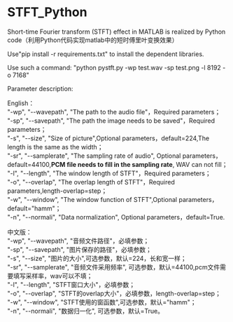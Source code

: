 # STFT_Python
Short-time Fourier transform (STFT) effect in MATLAB is realized by Python code（利用Python代码实现matlab中的短时傅里叶变换效果）


Use"pip install -r requirements.txt" to install the dependent libraries.


Use such a command:
"python pystft.py -wp test.wav -sp test.png -l 8192 -o 7168"

Parameter description:  


English：  
"-wp", "--wavepath", "The path to the audio file"，Required parameters；  
"-sp", "--savepath", "The path the image needs to be saved"，Required parameters；  
"-s", "--size", "Size of picture",Optional parameters，default=224,The length is the same as the width；  
"-sr", "--samplerate", "The sampling rate of audio", Optional parameters，default=44100,**PCM file needs to fill in the sampling rate**, WAV can not fill；  
"-l", "--length", "The window length of STFT"，Required parameters；  
"-o", "--overlap", "The overlap length of STFT"，Required parameters,length-overlap=step；  
"-w", "--window", "The window function of STFT",Optional parameters，default="hamm"；  
"-n", "--normali", "Data normalization", Optional parameters，default=True.  


中文版：  
"-wp", "--wavepath", "音频文件路径"，必填参数；  
"-sp", "--savepath", "图片保存的路径"，必填参数；  
"-s", "--size", "图片的大小",可选参数，默认=224，长和宽一样；  
"-sr", "--samplerate", "音频文件采用频率", 可选参数，默认=44100,pcm文件需要填写采样率，wav可以不填；  
"-l", "--length", "STFT窗口大小"，必填参数；  
"-o", "--overlap", "STFT的overlap大小"，必填参数，length-overlap=step；  
"-w", "--window", "STFT使用的窗函数",可选参数，默认="hamm"；  
"-n", "--normali", "数据归一化", 可选参数，默认=True。
